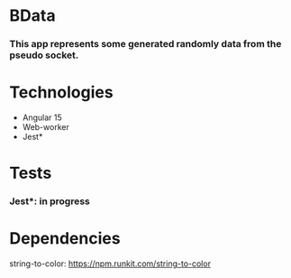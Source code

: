 # BData
### This app represents some generated randomly data from the pseudo socket.

# Technologies
  * Angular 15
  * Web-worker
  * Jest*

# Tests
### Jest*: in progress

# Dependencies
string-to-color: https://npm.runkit.com/string-to-color

